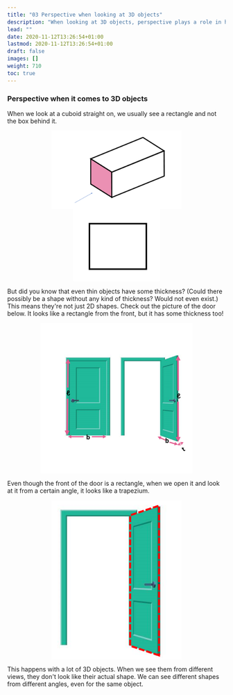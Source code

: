 ```yaml
---
title: "03 Perspective when looking at 3D objects"
description: "When looking at 3D objects, perspective plays a role in how we perceive their shape. Even thin objects have thickness and can appear differently from different angles."
lead: ""
date: 2020-11-12T13:26:54+01:00
lastmod: 2020-11-12T13:26:54+01:00
draft: false
images: []
weight: 710
toc: true
---
```



### Perspective when it comes to 3D objects

When we look at a cuboid straight on, we usually see a rectangle and not the box behind it. 

<img src="2_14_cuboid_iso.png" width="300" style="display: block; margin: 0 auto;">

<img src="2_11_polyhedra_rectangle.png" width="200" style="display: block; margin: 0 auto;">
 
But did you know that even thin objects have some thickness? (Could there possibly be a shape without any kind of thickness? Would not even exist.) This means they're not just 2D shapes. Check out the picture of the door below. It looks like a rectangle from the front, but it has some thickness too!

<img src="2_12_door_two views.png" width="350" style="display: block; margin: 0 auto;">

Even though the front of the door is a rectangle, when we open it and look at it from a certain angle, it looks like a trapezium. 

<img src="2_13_door_view_open.png" width="300" style="display: block; margin: 0 auto;">

This happens with a lot of 3D objects. When we see them from different views, they don't look like their actual shape. We can see different shapes from different angles, even for the same object. 